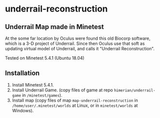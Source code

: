 # underrail-reconstruction
Underrail Map made in Minetest
------------------------------

At the some far location by Oculus were found this old Biocorp software, which is a 3-D project of Underrail. Since then Oculus use that soft as updating virtual model of Underrail, and calls it "Underrail Reconstruction".

Tested on Minetest 5.4.1 (Ubuntu 18.04)

Installation
------------

1. Install Minetest 5.4.1.
2. Install Underrail Game. (copy files of game at repo ``himerian/underrail-game`` in ``/minetest/games``).
3. Install map (copy files of map ``map-underrail-reconstruction`` in ``/home/user/.minetest/worlds`` at Linux, or in ``minetest/worlds`` at Windows). 
